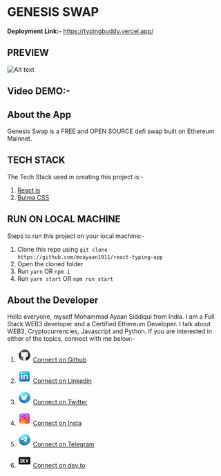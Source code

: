 # GENESIS SWAP

**Deployment Link:-** https://typingbuddy.vercel.app/

## PREVIEW

![Alt text](public/preview.png "preview")

## Video DEMO:-

## About the App

Genesis Swap is a FREE and OPEN SOURCE defi swap built on Ethereum Mainnet.

## TECH STACK

The Tech Stack used in creating this project is:-

1.  [React js](https://reactjs.org/)
2.  [Bulma CSS](https://bulma.io/)

## RUN ON LOCAL MACHINE

Steps to run this project on your local machine:-

1. Clone this repo using
   `git clone https://github.com/moayaan1911/react-typing-app`
2. Open the cloned folder
3. Run `yarn` OR `npm i`
4. Run `yarn start` OR `npm run start`

## About the Developer

Hello everyone, myself Mohammad Ayaan Siddiqui from India. I am a Full Stack WEB3 developer and a Certified Ethereum Developer. I talk about WEB3, Cryptocurrencies, Javascript and Python. If you are interested in either of the topics, connect with me below:-

1. ![Alt text](public/github.png "github") [Connect on Github](https://github.com/moayaan1911)

2. ![Alt text](public/linkedin.png "linkedin") [Connect on Linkedin](www.linkedin.com/in/ayaaneth)

3. ![Alt text](public/twitter.png "twitter") [Connect on Twitter](https://www.twitter.com/usdisshitcoin)

4. ![Alt text](public/insta.png "insta") [Connect on Insta](https://www.instagram.com/moayaan_1911)

5. ![Alt text](public/telegram.png "telegram") [Connect on Telegram](https://t.me/usdisshitcoin)

6. ![Alt text](public/dev.png "dev") [Connect on dev.to](https://dev.to/moayaan1911)
